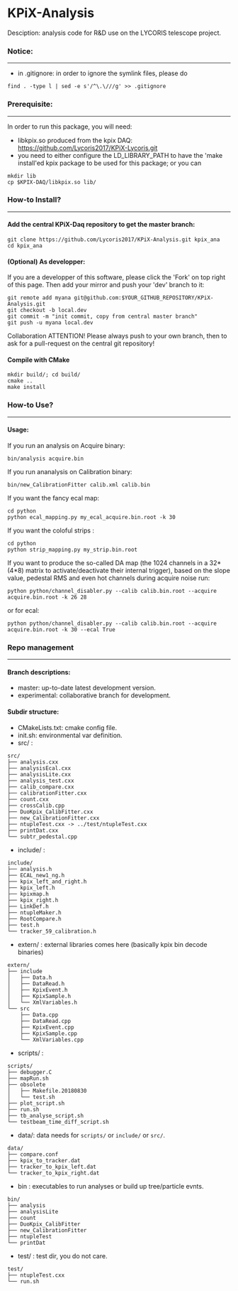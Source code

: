 # KPiX-Analysis

Desciption: analysis code for R&D use on the LYCORIS telescope project.

### Notice:
--------------
* in .gitignore: in order to ignore the symlink files, please do
```
find . -type l | sed -e s'/^\.\///g' >> .gitignore
```

### Prerequisite:
--------------

In order to run this package, you will need:
* libkpix.so produced from the kpix DAQ: https://github.com/Lycoris2017/KPiX-Lycoris.git
* you need to either configure the LD_LIBRARY_PATH to have the 'make install'ed kpix package to be used for this package; or you can
```
mkdir lib
cp $KPIX-DAQ/libkpix.so lib/
```

### How-to Install?
--------------

#### Add the central KPiX-Daq repository to get the master branch:

```
git clone https://github.com/Lycoris2017/KPiX-Analysis.git kpix_ana
cd kpix_ana
```

#### (Optional) As developper:

If you are a developper of this software, please click the 'Fork' on top right of this page. Then add your mirror and push your 'dev' branch to it:

```
git remote add myana git@github.com:$YOUR_GITHUB_REPOSITORY/KPiX-Analysis.git
git checkout -b local.dev
git commit -m "init commit, copy from central master branch"
git push -u myana local.dev
```

Collaboration ATTENTION! Please always push to your own branch, then to ask for a pull-request on the central git repository!

#### Compile with CMake

```
mkdir build/; cd build/
cmake ..
make install
```

### How-to Use?
--------------

#### Usage:

If you run an analysis on Acquire binary:
```
bin/analysis acquire.bin
```

If you run ananalysis on Calibration binary:
```
bin/new_CalibrationFitter calib.xml calib.bin
```

If you want the fancy ecal map:
```
cd python
python ecal_mapping.py my_ecal_acquire.bin.root -k 30
```

If you want the coloful strips :
```
cd python
python strip_mapping.py my_strip.bin.root
```

If you want to produce the so-called DA map (the 1024 channels in a 32*(4*8) matrix to activate/deactivate their internal trigger), based on the slope value, pedestal RMS and even hot channels during acquire noise run:
```
python python/channel_disabler.py --calib calib.bin.root --acquire acquire.bin.root -k 26 28
```

or for ecal:
```
python python/channel_disabler.py --calib calib.bin.root --acquire acquire.bin.root -k 30 --ecal True
```

### Repo management
--------------

#### Branch descriptions:

* master: up-to-date latest development version.
* experimental: collaborative branch for development.

#### Subdir structure:

* CMakeLists.txt: cmake config file.
* init.sh: environmental var definition.
* src/ :
```
src/
├── analysis.cxx 
├── analysisEcal.cxx
├── analysisLite.cxx
├── analysis_test.cxx
├── calib_compare.cxx
├── calibrationFitter.cxx
├── count.cxx
├── crossCalib.cpp
├── DuoKpix_CalibFitter.cxx
├── new_CalibrationFitter.cxx
├── ntupleTest.cxx -> ../test/ntupleTest.cxx
├── printDat.cxx
└── subtr_pedestal.cpp
```

* include/ :
```
include/
├── analysis.h
├── ECAL_new1_ng.h
├── kpix_left_and_right.h
├── kpix_left.h
├── kpixmap.h
├── kpix_right.h
├── LinkDef.h
├── ntupleMaker.h
├── RootCompare.h
├── test.h
└── tracker_59_calibration.h
```
* extern/ : external libraries comes here (basically kpix bin decode binaries)
```
extern/
├── include
│   ├── Data.h
│   ├── DataRead.h
│   ├── KpixEvent.h
│   ├── KpixSample.h
│   └── XmlVariables.h
└── src
    ├── Data.cpp
    ├── DataRead.cpp
    ├── KpixEvent.cpp
    ├── KpixSample.cpp
    └── XmlVariables.cpp
```
* scripts/ :
```
scripts/
├── debugger.C
├── mapRun.sh
├── obsolete
│   ├── Makefile.20180830
│   └── test.sh
├── plot_script.sh
├── run.sh
├── tb_analyse_script.sh
└── testbeam_time_diff_script.sh
```

* data/: data needs for `scripts/` or `include/` or `src/`.
```
data/
├── compare.conf
├── kpix_to_tracker.dat
├── tracker_to_kpix_left.dat
└── tracker_to_kpix_right.dat
```

* bin : executables to run analyses or build up tree/particle evnts.
```
bin/
├── analysis
├── analysisLite
├── count
├── DuoKpix_CalibFitter
├── new_CalibrationFitter
├── ntupleTest
└── printDat
```

* test/ : test dir, you do not care.
```
test/
├── ntupleTest.cxx
└── run.sh
```

